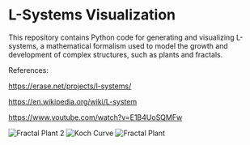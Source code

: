 # L-Systems Visualization
This repository contains Python code for generating and visualizing L-systems, a mathematical formalism used to model the growth and development of complex structures, such as plants and fractals.

References:

https://erase.net/projects/l-systems/

https://en.wikipedia.org/wiki/L-system

https://www.youtube.com/watch?v=E1B4UoSQMFw


![Fractal Plant 2](https://github.com/HanTheDestroyer/L_Systems/assets/123021973/2171d780-962c-4113-b832-9047669c137d)
![Koch  Curve](https://github.com/HanTheDestroyer/L_Systems/assets/123021973/0c0d3369-391f-4901-a2f8-9886ac21a98f)
![Fractal Plant](https://github.com/HanTheDestroyer/L_Systems/assets/123021973/4c459394-7357-4fe8-8aa8-e08f38a3977b)
